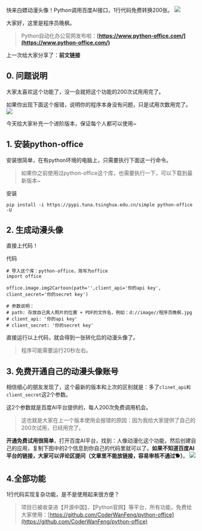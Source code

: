 快来白嫖动漫头像！Python调用百度AI接口，1行代码免费转换200张。
![](https://files.mdnice.com/user/26656/e85f9535-c3f0-4fff-9823-8a117d833a50.jpg)

大家好，这里是程序员晚枫。
> Python自动化办公官网发布啦：**[https://www.python-office.com/](https://www.python-office.com/)**

上一次给大家分享了：**前文链接**

## 0. 问题说明

大家太喜欢这个功能了，没一会就把这个功能的200次试用用完了。


如果你出现下面这个报错，说明你的程序本身没有问题，只是试用次数用完了。
![](https://files.mdnice.com/user/26656/c9e78022-40d4-4a44-9dd9-e78172420e6d.jpg)


今天给大家补充一个进阶版本，保证每个人都可以使用~

## 1. 安装python-office
安装很简单，在有python环境的电脑上，只需要执行下面这一行命令。
> 如果你之前使用过python-office这个库，也需要执行一下，可以下载到最新版本~

安装
```
pip install -i https://pypi.tuna.tsinghua.edu.cn/simple python-office -U
```




## 2. 生成动漫头像
直接上代码！

代码
```
# 导入这个库：python-office，简写为office
import office

office.image.img2Cartoon(path='',client_api='你的api key', client_secret='你的secret key')

# 参数说明：
# path: 存放自己真人照片的位置 + PDF的文件名，例如：d://image//程序员晚枫.jpg
# client_api: '你的api key'
# client_secret: '你的secret key'
```
直接运行以上代码，就会得到一张转化后的动漫头像了。

>程序可能需要运行20秒左右。

## 3. 免费开通自己的动漫头像账号
相信细心的朋友发现了，这个最新的版本和上次的区别就是：多了``clinet_api和client_secret``这2个参数。

这2个参数就是百度AI平台提供的，每人200次免费调用机会。
> 这也就是大家在上一个版本使用会报错的原因：因为我给大家提供了自己的200次试用，已经用完了。

**开通免费试用很简单**，打开百度AI平台，找到：人像动漫化这个功能，然后创建自己的应用，复制下图中的2个信息到你自己的代码里就可以了。**如果不知道百度AI平台的链接，大家可以评论区提问（文章里不能放链接，容易审核不通过🐕）**。
![](https://files.mdnice.com/user/26656/b351231e-1436-4452-947c-d62e03b003c4.jpg)


## 4.全部功能
1行代码实现复杂功能，是不是使用起来很方便？


> 项目已被收录进【开源中国】、【Python官网】等平台，所有功能，免费给大家使用：[https://github.com/CoderWanFeng/python-office](https://github.com/CoderWanFeng/python-office)
